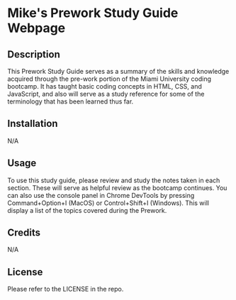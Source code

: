 # Mike's Prework Study Guide Webpage

## Description

This Prework Study Guide serves as a summary of the skills and knowledge acquired through the pre-work portion of the Miami University coding bootcamp. It has taught basic coding concepts in HTML, CSS, and JavaScript, and also will serve as a study reference for some of the terminology that has been learned thus far.

## Installation

N/A

## Usage

To use this study guide, please review and study the notes taken in each section. These will serve as helpful review as the bootcamp continues. You can also use the console panel in Chrome DevTools by pressing Command+Option+I (MacOS) or Control+Shift+I (Windows). This will display a list of the topics covered during the Prework.

## Credits

N/A

## License

Please refer to the LICENSE in the repo.